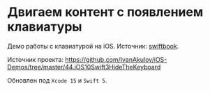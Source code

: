 # Двигаем контент с появлением клавиатуры
Демо работы с клавиатурой на iOS. Источник: [swiftbook](https://www.youtube.com/watch?v=iSgp0tUtS2M).

Источник проекта: https://github.com/IvanAkulov/iOS-Demos/tree/master/44.iOS10Swift3HideTheKeyboard

Обновлен под `Xcode 15` и `Swift 5`.
